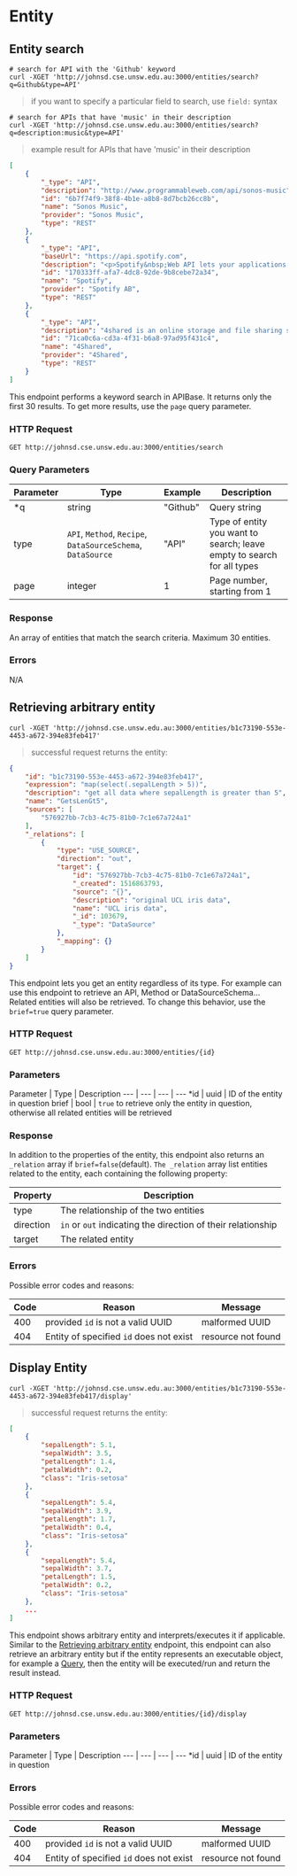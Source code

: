 # Entity

## Entity search 

```shell
# search for API with the 'Github' keyword
curl -XGET 'http://johnsd.cse.unsw.edu.au:3000/entities/search?q=Github&type=API'
```

> if you want to specify a particular field to search, use `field:` syntax

```shell
# search for APIs that have 'music' in their description
curl -XGET 'http://johnsd.cse.unsw.edu.au:3000/entities/search?q=description:music&type=API'
```

> example result for APIs that have 'music' in their description

```json
[
    {
        "_type": "API",
        "description": "http://www.programmableweb.com/api/sonos-music",
        "id": "6b7f74f9-38f8-4b1e-a8b8-8d7bcb26cc8b",
        "name": "Sonos Music",
        "provider": "Sonos Music",
        "type": "REST"
    },
    {
        "_type": "API",
        "baseUrl": "https://api.spotify.com",
        "description": "<p>Spotify&nbsp;Web API lets your applications fetch data from the Spotify music catalog and manage user&rsquo;s playlists and saved music.</p>\n<p>&nbsp;</p>",
        "id": "170333ff-afa7-4dc8-92de-9b8cebe72a34",
        "name": "Spotify",
        "provider": "Spotify AB",
        "type": "REST"
    },
    {
        "_type": "API",
        "description": "4shared is an online storage and file sharing service that was founded in 2005. Users can upload, store and share all types of files, including music, video, photos and documents.\nThe 4shared API...",
        "id": "71ca0c6a-cd3a-4f31-b6a8-97ad95f431c4",
        "name": "4Shared",
        "provider": "4Shared",
        "type": "REST"
    }
]

```

This endpoint performs a keyword search in APIBase. It returns only the first 30 results. To get
more results, use the `page` query parameter.

### HTTP Request

`GET http://johnsd.cse.unsw.edu.au:3000/entities/search`

### Query Parameters
Parameter | Type | Example | Description
--- | --- | --- | ---
\*q | string | "Github" | Query string
type | `API`, `Method`, `Recipe`, `DataSourceSchema`, `DataSource` | "API" | Type of entity you want to search; leave empty to search for all types
page | integer | 1 | Page number, starting from 1

### Response

An array of entities that match the search criteria. Maximum 30 entities.

### Errors

N/A


## Retrieving arbitrary entity

```shell
curl -XGET 'http://johnsd.cse.unsw.edu.au:3000/entities/b1c73190-553e-4453-a672-394e83feb417'
```

> successful request returns the entity:

```json
{
    "id": "b1c73190-553e-4453-a672-394e83feb417",
    "expression": "map(select(.sepalLength > 5))",
    "description": "get all data where sepalLength is greater than 5",
    "name": "GetsLenGt5",
    "sources": [
        "576927bb-7cb3-4c75-81b0-7c1e67a724a1"
    ],
    "_relations": [
        {
            "type": "USE_SOURCE",
            "direction": "out",
            "target": {
                "id": "576927bb-7cb3-4c75-81b0-7c1e67a724a1",
                "_created": 1516863793,
                "source": "{}",
                "description": "original UCL iris data",
                "name": "UCL iris data",
                "_id": 103679,
                "_type": "DataSource"
            },
            "_mapping": {}
        }
    ]
}
```

This endpoint lets you get an entity regardless of its type. For example can use
this endpoint to retrieve an API, Method or DataSourceSchema...  Related
entities will also be retrieved. To change this behavior, use the `brief=true` query parameter.

### HTTP Request

`GET http://johnsd.cse.unsw.edu.au:3000/entities/{id}`

### Parameters

Parameter | Type | Description
--- | --- | --- | ---
\*id | uuid | ID of the entity in question
brief | bool | `true` to retrieve only the entity in question, otherwise all related entities will be retrieved

### Response

In addition to the properties of the entity, this endpoint also returns an
`_relation` array if `brief=false`(default). `The _relation` array list
entities related to the entity, each containing the following
property:

Property | Description
--------- | ----------- |
type | The relationship of the two entities
direction | `in` or `out` indicating the direction of their relationship
target | The related entity


### Errors
Possible error codes and reasons:

Code | Reason | Message
--- | --- | ---
400 | provided `id` is not a valid UUID | malformed UUID
404 | Entity of specified `id` does not exist | resource not found

## Display Entity

```shell
curl -XGET 'http://johnsd.cse.unsw.edu.au:3000/entities/b1c73190-553e-4453-a672-394e83feb417/display'
```
> successful request returns the entity:

```json
[
    {
        "sepalLength": 5.1,
        "sepalWidth": 3.5,
        "petalLength": 1.4,
        "petalWidth": 0.2,
        "class": "Iris-setosa"
    },
    {
        "sepalLength": 5.4,
        "sepalWidth": 3.9,
        "petalLength": 1.7,
        "petalWidth": 0.4,
        "class": "Iris-setosa"
    },
    {
        "sepalLength": 5.4,
        "sepalWidth": 3.7,
        "petalLength": 1.5,
        "petalWidth": 0.2,
        "class": "Iris-setosa"
    },
	...
]
```

This endpoint shows arbitrary entity and interprets/executes it if applicable.
Similar to the [Retrieving arbitrary entity](#retrieving-arbitrary-entity) endpoint, this
endpoint can also retrieve an arbitrary entity but if the entity represents an
executable object, for example a [Query](#query), then the entity will be executed/run and
return the result instead.

### HTTP Request

`GET http://johnsd.cse.unsw.edu.au:3000/entities/{id}/display`

### Parameters

Parameter | Type | Description
--- | --- | --- | ---
\*id | uuid | ID of the entity in question

### Errors
Possible error codes and reasons:

Code | Reason | Message
--- | --- | ---
400 | provided `id` is not a valid UUID | malformed UUID
404 | Entity of specified `id` does not exist | resource not found
